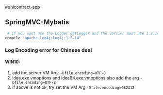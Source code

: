 #unicontract-app
## SpringMVC-Mybatis
```bash
 # If you want use the Logger.getLogger and the version must use 1.2.14
compile "apache-log4j:log4j:1.2.14"
```
### Log Encoding error for Chinese deal
#### WIN10:
1. add the server VM Arg: `-Dfile.encoding=UTF-8`
2. idea.exe.vmoptions and idea64.exe.vmoptions also add the arg `-Dfile.encoding=UTF-8`
3. if above is not ok, try set the VM Arg `-Dfile.encoding=GB2312`
